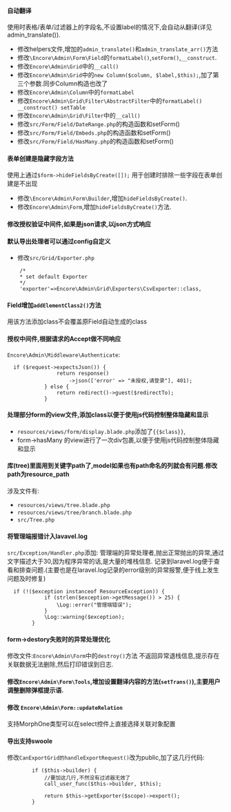 #### 自动翻译
使用时表格/表单/过滤器上的字段名,不设置label的情况下,会自动从翻译(详见admin_translate()).
* 修改helpers文件,增加的`admin_translate()`和`admin_translate_arr()`方法
* 修改`\Encore\Admin\Form\Field`的`formatLabel()`,`setForm()`,`__construct`.
* 修改`Encore\Admin\Grid`中的`__call()`
* 修改`Encore\Admin\Grid`中的`new Column($column, $label,$this);`,加了第三个参数.同步Column构造也改了
* 修改`Encore\Admin\Column`中的`formatLabel`
* 修改`Encore\Admin\Grid\Filter\AbstractFilter`中的`formatLabel() __construct() setTable`
* 修改`Encore\Admin\Grid\Filter`中的`__call()`
* 修改`src/Form/Field/DateRange.php`的构造函数和setForm()
* 修改`src/Form/Field/Embeds.php`的构造函数和setForm()
* 修改`src/Form/Field/HasMany.php`的构造函数和setForm()

#### 表单创建是隐藏字段方法
使用上通过`$form->hideFieldsByCreate([]);`
用于创建时排除一些字段在表单创建是不出现
* 修改`\Encore\Admin\Form\Builder`,增加`hideFieldsByCreate()`.
* 修改`Encore\Admin\Form`,增加`hideFieldsByCreate()`方法.
 

#### 修改授权验证中间件,如果是json请求,以json方式响应

#### 默认导出处理者可以通过config自定义
* 修改`src/Grid/Exporter.php`
```
    /*
    * set default Exporter
    */
    'exporter'=>Encore\Admin\Grid\Exporters\CsvExporter::class,
```

#### Field增加`addElementClass2()`方法
用该方法添加class不会覆盖原Field自动生成的class

#### 授权中间件,根据请求的Accept做不同响应
`Encore\Admin\Middleware\Authenticate`:
```
  if ($request->expectsJson()) {
                return response()
                    ->json(['error' => "未授权,请登录"], 401);
            } else {
                return redirect()->guest($redirectTo);
            }

```

#### 处理部分form的view文件,添加class以便于使用js代码控制整体隐藏和显示
* `resources/views/form/display.blade.php`添加了`{{$class}}`,
*  form->hasMany 的view进行了一次div包裹,以便于使用js代码控制整体隐藏和显示


#### 库(tree)里面用到关键字path了,model如果也有path命名的列就会有问题.修改path为resource_path
涉及文件有:
* `resources/views/tree.blade.php`
* `resources/views/tree/branch.blade.php`
* `src/Tree.php`

#### 将管理端报错计入lavavel.log
`src/Exception/Handler.php`添加:
管理端的异常处理者,抛出正常抛出的异常,通过文字描述大于30,因为程序异常的话,是大量的堆栈信息.
记录到laravel.log便于查看和排查问题.(主要也是在laravel.log记录的error级别的异常报警,便于线上发生问题及时修复)
```
  if (!($exception instanceof ResourceException)) {
            if (strlen($exception->getMessage()) > 25) {
                \Log::error("管理端错误");
            }
            \Log::warning($exception);
        }
```

#### form->destory失败时的异常处理优化
修改文件:`Encore\Admin\Form`中的`destroy()`方法
不返回异常退栈信息,提示存在关联数据无法删除,然后打印错误到日志.


#### 修改`Encore\Admin\Form\Tools`,增加设置翻译内容的方法(`setTrans()`),主要用户调整删除弹框提示语.


#### 修改 `Encore\Admin\Form::updateRelation`
支持MorphOne类型可以在select控件上直接选择关联对象配置

#### 导出支持swoole
修改`CanExportGrid的handleExportRequest()`改为public,加了这几行代码:
```
        if ($this->builder) {
            //要加这几行,不然没有过滤器无效了
            call_user_func($this->builder, $this);
        
            return $this->getExporter($scope)->export();
        }
```
